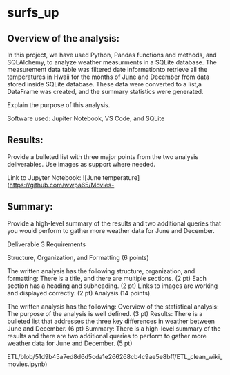 # surfs_up

## Overview of the analysis:

In this project, we have used Python, Pandas functions and methods, and SQLAlchemy, to analyze weather measurments in a SQLite database. The measurement data table was filtered date informationto retrieve all the temperatures in Hwaii for the months of June and December from data stored inside SQLite database. These data were converted to a list,a DataFrame was created, and the summary statistics were generated.

Explain the purpose of this analysis.

Software used: Jupiter Notebook, VS Code, and SQLite
## Results: 

Provide a bulleted list with three major points from the two analysis deliverables. Use images as support where needed.

Link to Jupyter Notebook: ![June temperature](https://github.com/wwpa65/Movies-


## Summary: 

Provide a high-level summary of the results and two additional queries that you would perform to gather more weather data for June and December.


Deliverable 3 Requirements

Structure, Organization, and Formatting (6 points)

The written analysis has the following structure, organization, and formatting:
There is a title, and there are multiple sections. (2 pt)
Each section has a heading and subheading. (2 pt)
Links to images are working and displayed correctly. (2 pt)
Analysis (14 points)

The written analysis has the following:
Overview of the statistical analysis:
The purpose of the analysis is well defined. (3 pt)
Results:
There is a bulleted list that addresses the three key differences in weather between June and December. (6 pt)
Summary:
There is a high-level summary of the results and there are two additional queries to perform to gather more weather data for June and December. (5 pt)

ETL/blob/51d9b45a7ed8d6d5cda1e266268cb4c9ae5e8bff/ETL_clean_wiki_movies.ipynb)
